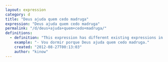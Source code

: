 ```yaml
---
layout: expression
category: d
title: "Deus ajuda quem cedo madruga"
expression: "Deus ajuda quem cedo madruga"
permalink: "/d/deus+ajuda+quem+cedo+madruga/"
definitions:
  - definition: "This expression has different existing expressions in English. The literal translation would be \"God helps those who wake up early\". The meaning is the same as \"The early bird catches the worm\", or \"Early to bed early to rise, makes a man healthy, wealthy and wise\"."
    example: "- Vou dormir porque Deus ajuda quem cedo madruga."
    created: "2012-08-27T00:13:03"
    author: "kinow"
---
```

